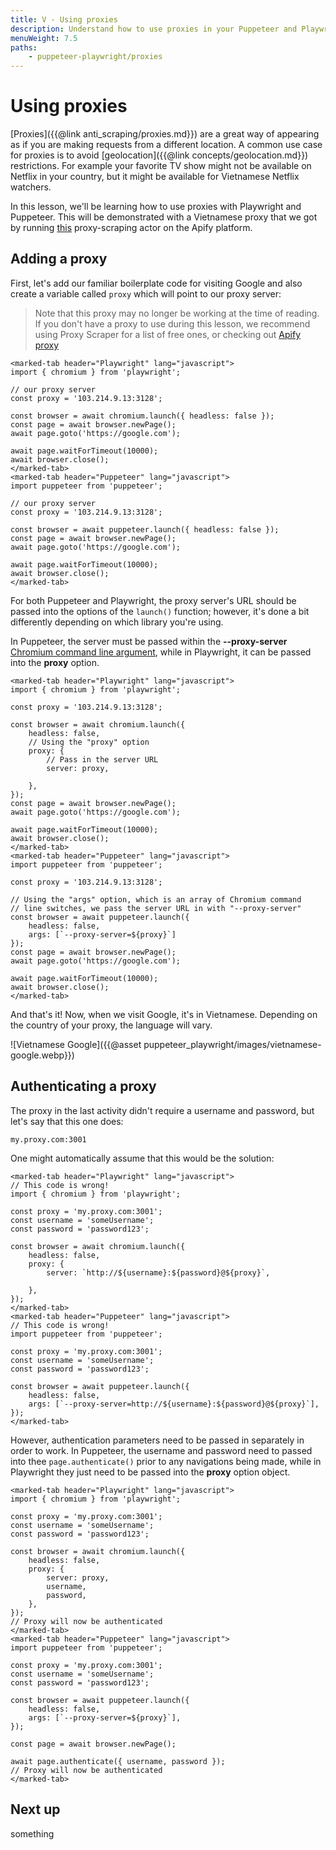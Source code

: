 ```yaml
---
title: V - Using proxies
description: Understand how to use proxies in your Puppeteer and Playwright requests, as well as a couple of the most common use cases for proxies.
menuWeight: 7.5
paths:
    - puppeteer-playwright/proxies
---
```


# [](#using-proxies) Using proxies

[Proxies]({{@link anti_scraping/proxies.md}}) are a great way of appearing as if you are making requests from a different location. A common use case for proxies is to avoid [geolocation]({{@link concepts/geolocation.md}}) restrictions. For example your favorite TV show might not be available on Netflix in your country, but it might be available for Vietnamese Netflix watchers.

In this lesson, we'll be learning how to use proxies with Playwright and Puppeteer. This will be demonstrated with a Vietnamese proxy that we got by running [this](https://apify.com/mstephen190/proxy-scraper) proxy-scraping actor on the Apify platform.

## [](#adding-a-proxy) Adding a proxy

First, let's add our familiar boilerplate code for visiting Google and also create a variable called `proxy` which will point to our proxy server:

> Note that this proxy may no longer be working at the time of reading. If you don't have a proxy to use during this lesson, we recommend using Proxy Scraper for a list of free ones, or checking out [Apify proxy](https://apify.com/proxy)

```marked-tabs
<marked-tab header="Playwright" lang="javascript">
import { chromium } from 'playwright';

// our proxy server
const proxy = '103.214.9.13:3128';

const browser = await chromium.launch({ headless: false });
const page = await browser.newPage();
await page.goto('https://google.com');

await page.waitForTimeout(10000);
await browser.close();
</marked-tab>
<marked-tab header="Puppeteer" lang="javascript">
import puppeteer from 'puppeteer';

// our proxy server
const proxy = '103.214.9.13:3128';

const browser = await puppeteer.launch({ headless: false });
const page = await browser.newPage();
await page.goto('https://google.com');

await page.waitForTimeout(10000);
await browser.close();
</marked-tab>
```

For both Puppeteer and Playwright, the proxy server's URL should be passed into the options of the `launch()` function; however, it's done a bit differently depending on which library you're using.

In Puppeteer, the server must be passed within the **--proxy-server** [Chromium command line argument](https://peter.sh/experiments/chromium-command-line-switches/), while in Playwright, it can be passed into the **proxy** option.

```marked-tabs
<marked-tab header="Playwright" lang="javascript">
import { chromium } from 'playwright';

const proxy = '103.214.9.13:3128';

const browser = await chromium.launch({
    headless: false,
    // Using the "proxy" option
    proxy: {
        // Pass in the server URL
        server: proxy,
        
    },
});
const page = await browser.newPage();
await page.goto('https://google.com');

await page.waitForTimeout(10000);
await browser.close();
</marked-tab>
<marked-tab header="Puppeteer" lang="javascript">
import puppeteer from 'puppeteer';

const proxy = '103.214.9.13:3128';

// Using the "args" option, which is an array of Chromium command
// line switches, we pass the server URL in with "--proxy-server"
const browser = await puppeteer.launch({
    headless: false,
    args: [`--proxy-server=${proxy}`]
});
const page = await browser.newPage();
await page.goto('https://google.com');

await page.waitForTimeout(10000);
await browser.close();
</marked-tab>
```

And that's it! Now, when we visit Google, it's in Vietnamese. Depending on the country of your proxy, the language will vary.

![Vietnamese Google]({{@asset puppeteer_playwright/images/vietnamese-google.webp}})

## [](#authenticating-a-proxy) Authenticating a proxy

The proxy in the last activity didn't require a username and password, but let's say that this one does:

```text
my.proxy.com:3001
```

One might automatically assume that this would be the solution:

```marked-tabs
<marked-tab header="Playwright" lang="javascript">
// This code is wrong!
import { chromium } from 'playwright';

const proxy = 'my.proxy.com:3001';
const username = 'someUsername';
const password = 'password123';

const browser = await chromium.launch({
    headless: false,
    proxy: {
        server: `http://${username}:${password}@${proxy}`,
        
    },
});
</marked-tab>
<marked-tab header="Puppeteer" lang="javascript">
// This code is wrong!
import puppeteer from 'puppeteer';

const proxy = 'my.proxy.com:3001';
const username = 'someUsername';
const password = 'password123';

const browser = await puppeteer.launch({
    headless: false,
    args: [`--proxy-server=http://${username}:${password}@${proxy}`],
});
</marked-tab>
```

However, authentication parameters need to be passed in separately in order to work. In Puppeteer, the username and password need to passed into thee `page.authenticate()` prior to any navigations being made, while in Playwright they just need to be passed into the **proxy** option object.

```marked-tabs
<marked-tab header="Playwright" lang="javascript">
import { chromium } from 'playwright';

const proxy = 'my.proxy.com:3001';
const username = 'someUsername';
const password = 'password123';

const browser = await chromium.launch({
    headless: false,
    proxy: {
        server: proxy,
        username,
        password,
    },
});
// Proxy will now be authenticated
</marked-tab>
<marked-tab header="Puppeteer" lang="javascript">
import puppeteer from 'puppeteer';

const proxy = 'my.proxy.com:3001';
const username = 'someUsername';
const password = 'password123';

const browser = await puppeteer.launch({
    headless: false,
    args: [`--proxy-server=${proxy}`],
});

const page = await browser.newPage();

await page.authenticate({ username, password });
// Proxy will now be authenticated
</marked-tab>
```

## [](#next) Next up

something

